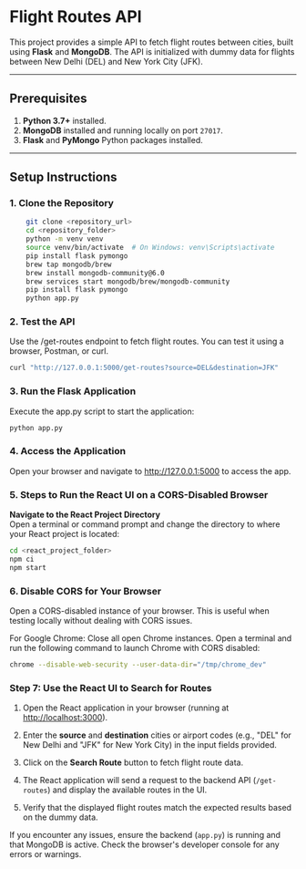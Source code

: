 # Flight Routes API

This project provides a simple API to fetch flight routes between cities, built using **Flask** and **MongoDB**. The API is initialized with dummy data for flights between New Delhi (DEL) and New York City (JFK). 

---

## Prerequisites

1. **Python 3.7+** installed.
2. **MongoDB** installed and running locally on port `27017`.
3. **Flask** and **PyMongo** Python packages installed.

---

## Setup Instructions

### 1. Clone the Repository
```bash
    git clone <repository_url>
    cd <repository_folder>
    python -m venv venv
    source venv/bin/activate  # On Windows: venv\Scripts\activate
    pip install flask pymongo
    brew tap mongodb/brew
    brew install mongodb-community@6.0
    brew services start mongodb/brew/mongodb-community
    pip install flask pymongo
    python app.py
```

### 2. Test the API
Use the /get-routes endpoint to fetch flight routes. You can test it using a browser, Postman, or curl.

```bash
curl "http://127.0.0.1:5000/get-routes?source=DEL&destination=JFK"
```

### 3. Run the Flask Application
Execute the app.py script to start the application:

```bash
python app.py
```

### 4. Access the Application
Open your browser and navigate to http://127.0.0.1:5000 to access the app.

### 5. Steps to Run the React UI on a CORS-Disabled Browser

**Navigate to the React Project Directory**  
   Open a terminal or command prompt and change the directory to where your React project is located:
   ```bash
   cd <react_project_folder>
npm ci
npm start
```

### 6. Disable CORS for Your Browser
Open a CORS-disabled instance of your browser. This is useful when testing locally without dealing with CORS issues.

For Google Chrome:
Close all open Chrome instances.
Open a terminal and run the following command to launch Chrome with CORS disabled:

```bash
chrome --disable-web-security --user-data-dir="/tmp/chrome_dev"
```

### Step 7: Use the React UI to Search for Routes

1. Open the React application in your browser (running at [http://localhost:3000](http://localhost:3000)).
   
2. Enter the **source** and **destination** cities or airport codes (e.g., "DEL" for New Delhi and "JFK" for New York City) in the input fields provided.

3. Click on the **Search Route** button to fetch flight route data.

4. The React application will send a request to the backend API (`/get-routes`) and display the available routes in the UI.

5. Verify that the displayed flight routes match the expected results based on the dummy data.

If you encounter any issues, ensure the backend (`app.py`) is running and that MongoDB is active. Check the browser's developer console for any errors or warnings.

